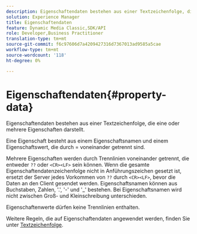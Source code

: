 ```yaml
---
description: Eigenschaftendaten bestehen aus einer Textzeichenfolge, die eine oder mehrere Eigenschaften darstellt.
solution: Experience Manager
title: Eigenschaftendaten
feature: Dynamic Media Classic,SDK/API
role: Developer,Business Practitioner
translation-type: tm+mt
source-git-commit: f6c97606d7a4209427316d7367013ad9585a5cae
workflow-type: tm+mt
source-wordcount: '118'
ht-degree: 0%

---
```



# Eigenschaftendaten{#property-data}

Eigenschaftendaten bestehen aus einer Textzeichenfolge, die eine oder mehrere Eigenschaften darstellt.

Eine Eigenschaft besteht aus einem Eigenschaftsnamen und einem Eigenschaftswert, die durch = voneinander getrennt sind.

Mehrere Eigenschaften werden durch Trennlinien voneinander getrennt, die entweder `??` oder `<CR><LF>` sein können. Wenn die gesamte Eigenschaftendatenzeichenfolge nicht in Anführungszeichen gesetzt ist, ersetzt der Server jedes Vorkommen von `??` durch `<CR><LF>`, bevor die Daten an den Client gesendet werden. Eigenschaftsnamen können aus Buchstaben, Zahlen, &#39;.&#39;, &#39;-&#39; und &#39;_&#39; bestehen. Bei Eigenschaftsnamen wird nicht zwischen Groß- und Kleinschreibung unterschieden.

Eigenschaftenwerte dürfen keine Trennlinien enthalten.

Weitere Regeln, die auf Eigenschaftendaten angewendet werden, finden Sie unter [Textzeichenfolge](../../../../../../is-api/image-catalog/image-serving-api-ref/c-image-catalog-reference/c-overview/c-common-data-types/r-text-string.md#reference-ae0a9e181b0e40c6bcdb43af7f481d63).
